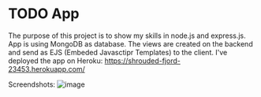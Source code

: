 # TODO App

The purpose of this project is to show my skills in node.js and express.js. 
App is using MongoDB as database. The views are created on the backend and send as EJS (Embeded Javasctipr Templates) to the client. 
I've deployed the app on Heroku: https://shrouded-fjord-23453.herokuapp.com/

Screendshots:
![image](https://user-images.githubusercontent.com/28592225/132182451-0bee8bb8-edbd-4144-9310-35c5a28779ea.png)

